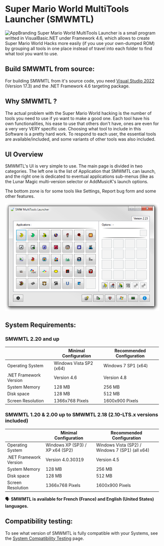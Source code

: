 # Super Mario World MultiTools Launcher (SMWMTL)
![AppBranding](https://github.com/Kiki79250CoC/SMWMTL/blob/8699736fe4029cb76815780130a2336fa5f9f6a1/Releases/Images/AppBrand/AppBrandLogo_Montr%C3%A9al.png)
Super Mario World MultiTools Launcher is a small program writted in VisualBasic.NET under Framework 4.6, which allows to create Super Mario World Hacks more easily (if you use your own-dumped ROM) by grouping all tools in one place instead of travel into each folder to find what tool you want to use.

## Build SMWMTL from source:
For building SMWMTL from it's source code, you need [Visual Studio 2022](https://visualstudio.microsoft.com/fr/vs/) (Version 17.3) and the .NET Framework 4.6 targeting package.

## Why SMWMTL ?

The actual problem with the Super Mario World hacking is the number of tools you need to use if yo want to make a good one. Each tool have his own functionalities, his ease to use that others don't have, ones are even for a very very VERY specific use. Choosing what tool to include in this Software is a pretty hard work. To respond to each user, the essential tools are available/included, and some variants of other tools was also included.

## UI Overview

SMWMTL's UI is very simple to use. The main page is divided in two categories.
The left one is the list of Application that SMWMTL can launch, and the right one is dedicated to eventual applications sub-menus (like as the Lunar Magic multi-version selector or AddMusicK's launch options.

The bottom zone is for some tools like Settings, Report bug form and some other features.

![SMWMTL223](https://github.com/Kiki79250CoC/SMWMTL/blob/8699736fe4029cb76815780130a2336fa5f9f6a1/Releases/Images/SMWMTL223.png)

## System Requirements:
### SMWMTL 2.20 and up

|                         | Minimal Configuration            | Recommended Configuration                       |
| ----------------------- | -------------------------------- | ----------------------------------------------- |
| Operating System        | Windows Vista SP2 (x64)          | Windows 7 SP1 (x64)                             |
| .NET Framework Version  | Version 4.6                      | Version 4.8                                     |
| System Memory           | 128 MB                           | 256 MB                                          |
| Disk space              | 128 MB                           | 512 MB                                          |
| Screen Resolution       | 1366x768 Pixels                  | 1600x900 Pixels                                 |

### SMWMTL 1.20 & 2.00 up to SMWMTL 2.18 (2.10-LTS.x versions included)

|                         | Minimal Configuration            | Recommended Configuration                       |
| ----------------------- | -------------------------------- | ----------------------------------------------- |
| Operating System        | Windows XP (SP3) / XP x64 (SP2)  | Windows Vista (SP2) / Windows 7 (SP1) (all x64) |
| .NET Framework Version  | Version 4.0.30319                | Version 4.5                                     |
| System Memory           | 128 MB                           | 256 MB                                          |
| Disk space              | 128 MB                           | 512 MB                                          |
| Screen Resolution       | 1366x768 Pixels                  | 1600x900 Pixels                                 |

🗣️ **SMWMTL is available for French (France) and English (United States) languages.**

## Compatibility testing:
To see what version of SMWMTL is fully compatible with your Systems, see the [System Compatibility Testing](../Dev/SystemComp.md) page.
